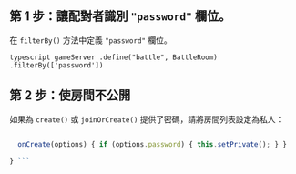 ## 第 1 步：讓配對者識別 `"password"` 欄位。

在 `filterBy()` 方法中定義 `"password"` 欄位。

```typescript gameServer .define("battle", BattleRoom) .filterBy(['password']) ```


## 第 2 步：使房間不公開

如果為 `create()` 或 `joinOrCreate()` 提供了密碼，請將房間列表設定為私人：

```typescript export class BattleRoom extends Room {

  onCreate(options) { if (options.password) { this.setPrivate(); } }

} ```
